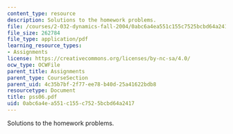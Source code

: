 ```yaml
---
content_type: resource
description: Solutions to the homework problems.
file: /courses/2-032-dynamics-fall-2004/0abc6a4ea551c155c7525bcbd64a2417_pss06.pdf
file_size: 262784
file_type: application/pdf
learning_resource_types:
- Assignments
license: https://creativecommons.org/licenses/by-nc-sa/4.0/
ocw_type: OCWFile
parent_title: Assignments
parent_type: CourseSection
parent_uid: 4c35b7bf-2f77-ee78-b40d-25a41622bdb8
resourcetype: Document
title: pss06.pdf
uid: 0abc6a4e-a551-c155-c752-5bcbd64a2417
---
```

Solutions to the homework problems.